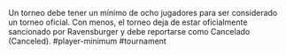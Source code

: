 Un torneo debe tener un mínimo de ocho jugadores para ser considerado un torneo oficial. Con menos, el torneo deja de estar oficialmente sancionado por Ravensburger y debe reportarse como Cancelado (Canceled).
#player-minimum #tournament